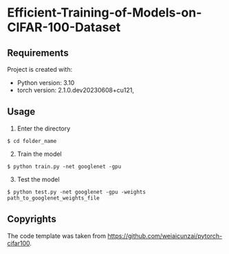 # Efficient-Training-of-Models-on-CIFAR-100-Dataset

## Requirements
Project is created with:
* Python version: 3.10
* torch  version: 2.1.0.dev20230608+cu121,

## Usage

1. Enter the directory
```
$ cd folder_name
```

2. Train the model
```
$ python train.py -net googlenet -gpu
```

3. Test the model
```
$ python test.py -net googlenet -gpu -weights path_to_googlenet_weights_file
```

## Copyrights
The code template was taken from https://github.com/weiaicunzai/pytorch-cifar100.
